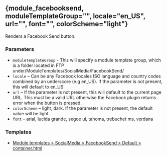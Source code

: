 ## {module\_facebooksend, moduleTemplateGroup="", locale="en\_US", url="", font="", colorScheme="light"}

Renders a Facebook Send button.

### Parameters

* `moduleTemplateGroup` - This will specify a module template group, which is a folder located in FTP under/ModuleTemplates/SocialMedia/FacebookSend/
* `locale` – Can be any Facebook locales ISO language and country codes combined by an underscore (e.g en_US). If the parameter is not present, this will default to en_US
* `url` – If the parameter is not present, this will default to the current page URL. This must be a valid URL otherwise the Facebook plugin returns error when the button is pressed.
* `colorScheme` – light, dark. If the parameter is not present, the default value will be light
* `font` – arial, lucida grande, segoe ui, tahoma, trebuchet ms, verdana

### Templates

* [Module templates > SocialMedia > FacebookSend > Default > container.html](/content/tag-reference/social-media/facebook-send-template.html)

